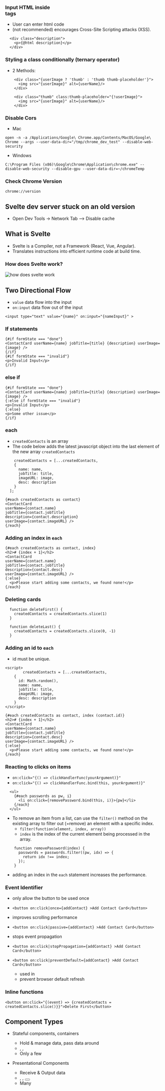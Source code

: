 ### Input HTML inside <div></div> tags

- User can enter html code
- (not recommended) encourages Cross-Site Scripting attacks (XSS).

```svelte
  <div class="description">
    <p>{@html description}</p>
  </div>
```

### Styling a class conditionally (ternary operator)

- 2 Methods:

```svelte
    <div class="{userImage ? 'thumb' : 'thumb thumb-placeholder'}">
      <img src="{userImage}" alt={userName}/>
    </div>
```

```svelte
    <div class="thumb" class:thumb-placeholder="{!userImage}">
      <img src="{userImage}" alt={userName}/>
    </div>
```

### Disable Cors

- Mac

```
open -n -a /Applications/Google\ Chrome.app/Contents/MacOS/Google\ Chrome --args --user-data-dir="/tmp/chrome_dev_test" --disable-web-security
```

- Windows

```
C:\Program Files (x86)\Google\Chrome\Application\chrome.exe" --disable-web-security --disable-gpu --user-data-dir=~/chromeTemp
```

### Check Chrome Version

`chrome://version`

## Svelte dev server stuck on an old version

- Open Dev Tools -> Network Tab --> Disable cache

## What is Svelte

- Svelte is a Compiler, not a Framework (React, Vue, Angular).
- Translates instructions into efficient runtime code at build time.

### How does Svelte work?

<img src="./pics/how-does-svelte-work.png" alt="how does svelte work" />

## Two Directional Flow

- `value` data flow into the input
- `on:input` data flow out of the input

```
<input type="text" value="{name}" on:input="{nameInput}" >
```

### If statements

```svelte
{#if formState === "done"}
<ContactCard userName={name} jobTitle={title} {description} userImage={image} />
{/if}
{#if formState === "invalid"}
<p>Invalid Input</p>
{/if}
```

### else if

```svelte
{#if formState === "done"}
<ContactCard userName={name} jobTitle={title} {description} userImage={image} />
{:else if formState === "invalid"}
<p>Invalid Input</p>
{:else}
<p>Some other issue</p>
{/if}
```

### each

- `createdContacts` is an array
- The code below adds the latest javascript object into the last element of the new array `createdContacts`

```svelte
    createdContacts = [...createdContacts,
    {
      name: name,
      jobTitle: title,
      imageURL: image,
      desc: description
    }
  ];
```

```svelte
{#each createdContacts as contact}
<ContactCard
userName={contact.name}
jobTitle={contact.jobTitle}
description={contact.description}
userImage={contact.imageURL} />
{/each}
```

### Adding an index in `each`

```svelte
{#each createdContacts as contact, index}
<h2># {index + 1}</h2>
<ContactCard
userName={contact.name}
jobTitle={contact.jobTitle}
description={contact.desc}
userImage={contact.imageURL} />
{:else}
  <p>Please start adding some contacts, we found none!</p>
{/each}
```

### Deleting cards

```svelte
  function deleteFirst() {
    createdContacts = createdContacts.slice(1)
  }

  function deleteLast() {
    createdContacts = createdContacts.slice(0, -1)
  }
```

### Adding an id to `each`

- id must be unique.
```svelte
<script>
        createdContacts = [...createdContacts,
    {
      id: Math.random(),
      name: name,
      jobTitle: title,
      imageURL: image,
      desc: description
    }
</script>

{#each createdContacts as contact, index (contact.id)}
<h2># {index + 1}</h2>
<ContactCard
userName={contact.name}
jobTitle={contact.jobTitle}
description={contact.desc}
userImage={contact.imageURL} />
{:else}
  <p>Please start adding some contacts, we found none!</p>
{/each}
```

### Reacting to clicks on items

- `on:click="{() => clickHandlerFunc(yourArgument)}"`
- `on:click="{() => clickHandlerFunc.bind(this, yourArgument)}"`

```svelte
  <ul>
	{#each passwords as pw, i}
	  <li on:click={removePassword.bind(this, i)}>{pw}</li>
	{/each}
  </ul>
```

- To remove an item from a list, can use the `filter()` method on the existing array to filter out (=remove) an element with a specific index.
  - `filter(function(element, index, array))`
  - `index` is the index of the current element being processed in the array.

```svelte
	function removePassword(index) {
	  passwords = passwords.filter((pw, idx) => {
		return idx !== index;
	  });
	}
```

- adding an index in the `each` statement increases the performance.

### Event Identifier

- only allow the button to be used once
- `<button on:click|once={addContact} >Add Contact Card</button>`

- improves scrolling performance
- `<button on:click|passive={addContact} >Add Contact Card</button>`

- stops event propagation
- `<button on:click|stopPropagation={addContact} >Add Contact Card</button>`

- `<button on:click|preventDefault={addContact} >Add Contact Card</button>`
    - used in <forms></forms>
    - prevent browser default refresh

### Inline functions

```svelte
<button on:click="{(event) => {createdContacts = createdContacts.slice()}}">Delete First</button>
```

## Component Types

- Stateful components, containers

  - Hold & manage data, pass data around
  - <App>, <Products>, <Checkout>
  - Only a few

- Presentational Components
  - Receive & Output data
  - <Modal>, <Card>, <Button>
  - Many
